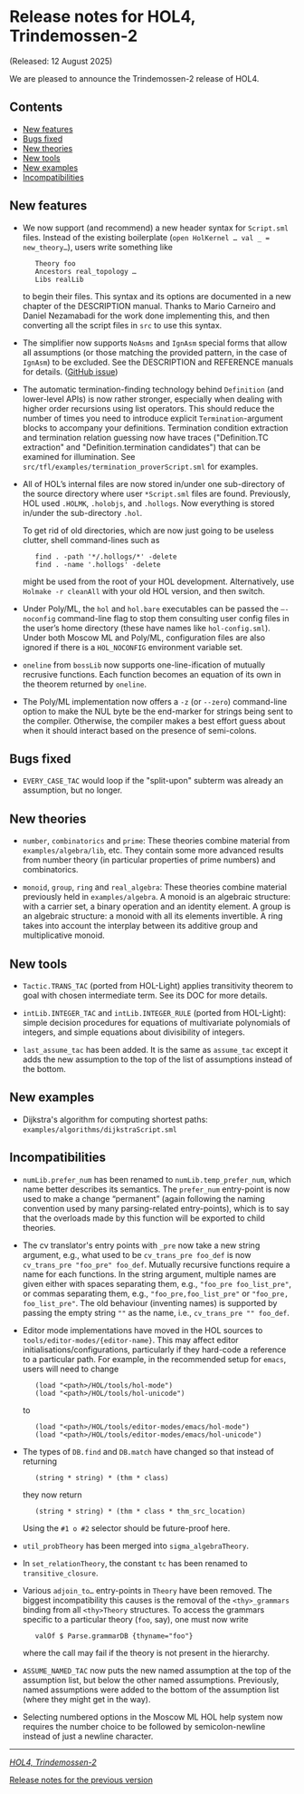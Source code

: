 # Release notes for HOL4, Trindemossen-2

<!-- search and replace ?????? strings corresponding to release name -->
<!-- indent code within bulleted lists to column 11 -->

(Released: 12 August 2025)

We are pleased to announce the Trindemossen-2 release of HOL4.

## Contents

-   [New features](#new-features)
-   [Bugs fixed](#bugs-fixed)
-   [New theories](#new-theories)
-   [New tools](#new-tools)
-   [New examples](#new-examples)
-   [Incompatibilities](#incompatibilities)

## New features

-   We now support (and recommend) a new header syntax for `Script.sml` files.
    Instead of the existing boilerplate (`open HolKernel … val _ = new_theory…`), users write something like

           Theory foo
           Ancestors real_topology …
           Libs realLib

    to begin their files.
    This syntax and its options are documented in a new chapter of the DESCRIPTION manual.
    Thanks to Mario Carneiro and Daniel Nezamabadi for the work done implementing this, and then converting all the script files in `src` to use this syntax.

-   The simplifier now supports `NoAsms` and `IgnAsm` special forms that allow all assumptions (or those matching the provided pattern, in the case of `IgnAsm`) to be excluded.
    See the DESCRIPTION and REFERENCE manuals for details.
    ([GitHub issue](https://github.com/HOL-Theorem-Prover/HOL/issues/1220))

-   The automatic termination-finding technology behind `Definition`
    (and lower-level APIs) is now rather stronger, especially when
    dealing with higher order recursions using list operators.  This
    should reduce the number of times you need to introduce explicit
    `Termination`-argument blocks to accompany your
    definitions. Termination condition extraction and termination
    relation guessing now have traces ("Definition.TC extraction" and
    "Definition.termination candidates") that can be examined for illumination.
    See `src/tfl/examples/termination_proverScript.sml` for examples.

-   All of HOL’s internal files are now stored in/under one sub-directory of the source directory where user `*Script.sml` files are found.
    Previously, HOL used `.HOLMK`, `.holobjs`, and `.hollogs`.
    Now everything is stored in/under the sub-directory `.hol`.

    To get rid of old directories, which are now just going to be useless clutter, shell command-lines such as

           find . -path '*/.hollogs/*' -delete
           find . -name '.hollogs' -delete

    might be used from the root of your HOL development.
    Alternatively, use `Holmake -r cleanAll` with your old HOL version, and then switch.

-   Under Poly/ML, the `hol` and `hol.bare` executables can be passed the `–-noconfig` command-line flag to stop them consulting user config files in the user’s home directory (these have names like `hol-config.sml`).
    Under both Moscow ML and Poly/ML, configuration files are also ignored if there is a  `HOL_NOCONFIG` environment variable set.

-   `oneline` from `bossLib` now supports one-line-ification of mutually recrusive functions.
    Each function becomes an equation of its own in the theorem returned by `oneline`.

-   The Poly/ML implementation now offers a `-z` (or `--zero`) command-line option to make the NUL byte be the end-marker for strings being sent to the compiler.
    Otherwise, the compiler makes a best effort guess about when it should interact based on the presence of semi-colons.

## Bugs fixed

- `EVERY_CASE_TAC` would loop if the "split-upon" subterm was already an assumption, but no longer.


## New theories

- `number`, `combinatorics` and `prime`: These theories combine material
   from `examples/algebra/lib`, etc.
   They contain some more advanced results from number theory (in particular properties of prime numbers) and combinatorics.

- `monoid`, `group`, `ring` and `real_algebra`: These theories combine
   material previously held in `examples/algebra`.
   A monoid is an algebraic structure: with a carrier set, a binary operation and an identity element.
   A group is an algebraic structure: a monoid with all its elements invertible.
   A ring takes into account the interplay between its additive group and multiplicative monoid.

## New tools

- `Tactic.TRANS_TAC` (ported from HOL-Light) applies transitivity theorem to goal
  with chosen intermediate term. See its DOC for more details.

- `intLib.INTEGER_TAC` and `intLib.INTEGER_RULE` (ported from HOL-Light): simple
  decision procedures for equations of multivariate polynomials of integers, and
  simple equations about divisibility of integers.

- `last_assume_tac` has been added. It is the same as `assume_tac` except it adds
  the new assumption to the top of the list of assumptions instead of the bottom.

## New examples

- Dijkstra's algorithm for computing shortest paths: `examples/algorithms/dijkstraScript.sml`

## Incompatibilities

-   `numLib.prefer_num` has been renamed to `numLib.temp_prefer_num`, which name better describes its semantics.
    The `prefer_num` entry-point is now used to make a change “permanent” (again following the naming convention used by many parsing-related entry-points), which is to say that the overloads made by this function will be exported to child theories.

-   The cv translator's entry points with `_pre` now take a new string argument, e.g., what used to be `cv_trans_pre foo_def` is now `cv_trans_pre "foo_pre" foo_def`.
    Mutually recursive functions require a name for each functions. In the string argument, multiple names are given either with
    spaces separating them, e.g., `"foo_pre foo_list_pre"`, or commas separating them, e.g., `"foo_pre,foo_list_pre"` or `"foo_pre, foo_list_pre"`.
    The old behaviour (inventing names) is supported by passing the empty string `""` as the name, i.e., `cv_trans_pre "" foo_def`.

-   Editor mode implementations have moved in the HOL sources to `tools/editor-modes/{editor-name}`.
    This may affect editor initialisations/configurations, particularly if they hard-code a reference to a particular path.
    For example, in the recommended setup for `emacs`, users will need to change

           (load "<path>/HOL/tools/hol-mode")
           (load "<path>/HOL/tools/hol-unicode")

    to

           (load "<path>/HOL/tools/editor-modes/emacs/hol-mode")
           (load "<path>/HOL/tools/editor-modes/emacs/hol-unicode")

-   The types of `DB.find` and `DB.match` have changed so that instead of returning

           (string * string) * (thm * class)

    they now return

           (string * string) * (thm * class * thm_src_location)

    Using the `#1 o #2` selector should be future-proof here.

-   `util_probTheory` has been merged into `sigma_algebraTheory`.

-   In `set_relationTheory`, the constant `tc` has been renamed to `transitive_closure`.

-   Various `adjoin_to…` entry-points in `Theory` have been removed.
    The biggest incompatibility this causes is the removal of the `<thy>_grammars` binding from all `<thy>Theory` structures.
    To access the grammars specific to a particular theory (`foo`, say), one must now write

           valOf $ Parse.grammarDB {thyname="foo"}

    where the call may fail if the theory is not present in the hierarchy.

-   `ASSUME_NAMED_TAC` now puts the new named assumption at the top of the assumption list, but below the other named assumptions.
    Previously, named assumptions were added to the bottom of the assumption list (where they might get in the way).

-   Selecting numbered options in the Moscow ML HOL help system now requires the number choice to be followed by semicolon-newline instead of just a newline character.

* * * * *

[*HOL4, Trindemossen-2*](http://hol-theorem-prover.org)

[Release notes for the previous version](trindemossen-1.release.html)

